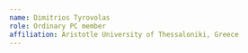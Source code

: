 ```yaml
---
name: Dimitrios Tyrovolas
role: Ordinary PC member 
affiliation: Aristotle University of Thessaloniki, Greece
---
```

